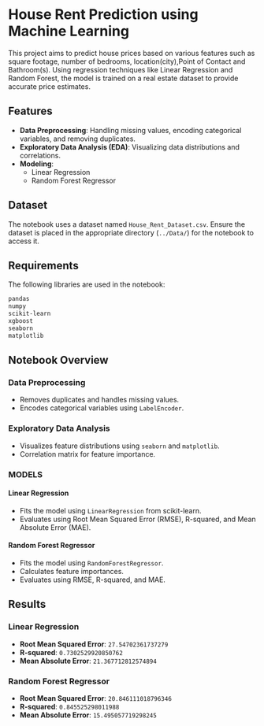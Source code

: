 
# House Rent Prediction using Machine Learning

This project aims to predict house prices based on various features such as square footage, number of bedrooms, location(city),Point of Contact and Bathroom(s). Using regression techniques like Linear Regression and Random Forest, the model is trained on a real estate dataset to provide accurate price estimates.

## Features

- **Data Preprocessing**: Handling missing values, encoding categorical variables, and removing duplicates.
- **Exploratory Data Analysis (EDA)**: Visualizing data distributions and correlations.
- **Modeling**:
  - Linear Regression
  - Random Forest Regressor

## Dataset

The notebook uses a dataset named `House_Rent_Dataset.csv`. Ensure the dataset is placed in the appropriate directory (`../Data/`) for the notebook to access it.

## Requirements

The following libraries are used in the notebook:
```bash
pandas
numpy
scikit-learn
xgboost
seaborn
matplotlib
```

## Notebook Overview

### Data Preprocessing

- Removes duplicates and handles missing values.
- Encodes categorical variables using `LabelEncoder`.

### Exploratory Data Analysis

- Visualizes feature distributions using `seaborn` and `matplotlib`.
- Correlation matrix for feature importance.

### MODELS

#### Linear Regression

- Fits the model using `LinearRegression` from scikit-learn.
- Evaluates using Root Mean Squared Error (RMSE), R-squared, and Mean Absolute Error (MAE).

#### Random Forest Regressor

- Fits the model using `RandomForestRegressor`.
- Calculates feature importances.
- Evaluates using RMSE, R-squared, and MAE.

## Results

### Linear Regression
- **Root Mean Squared Error**:    `27.54702361737279`
- **R-squared**:   `0.7302529920850762`
- **Mean Absolute Error**:    `21.367712812574894`

### Random Forest Regressor
- **Root Mean Squared Error**:    `20.846111018796346`
- **R-squared**:    `0.845525298011988`
- **Mean Absolute Error**:   `15.495057719298245`

